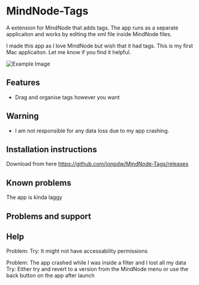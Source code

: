 # MindNode-Tags
A extension for MindNode that adds tags. The app runs as a separate applicaiton and works by editing the xml file inside MindNode files.

I made this app as I love MindNode but wish that it had tags. This is my first Mac applicaiton. Let me know if you find it helpful.

![Example Image](https://github.com/jonpdw/MindNode-Tags/raw/master/MindNode%20Tag%20Extension%20Simple%20Image.png)

## Features
* Drag and organise tags however you want

## Warning
* I am not responsible for any data loss due to my app crashing. 

## Installation instructions
Download from here https://github.com/jonpdw/MindNode-Tags/releases 

## Known problems
The app is kinda laggy 

## Problems and support

## Help

Problem: 
Try: It might not have accessability permissions

Problem: The app crashed while I was inside a filter and I lost all my data
Try: Either try and revert to a version from the MindNode menu or use the back button on the app after launch
